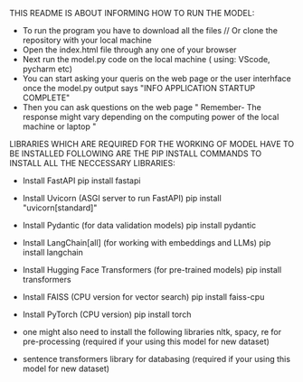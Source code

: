 THIS README IS ABOUT INFORMING HOW TO RUN THE MODEL:
* To run the program you have to download all the files // Or clone the repository with your local machine
* Open the index.html file through any one of your browser
* Next run the model.py code on the local machine ( using: VScode, pycharm etc)
* You can start asking your queris on the web page or the user interhface once the model.py output says "INFO APPLICATION STARTUP COMPLETE"
* Then you can ask questions on the web page " Remember- The response might vary depending on the computing power of the local machine or laptop "

LIBRARIES WHICH ARE REQUIRED FOR THE WORKING OF MODEL HAVE TO BE INSTALLED FOLLOWING ARE THE PIP INSTALL COMMANDS TO INSTALL ALL THE NECCESSARY LIBRARIES:
* Install FastAPI
pip install fastapi

* Install Uvicorn (ASGI server to run FastAPI)
pip install "uvicorn[standard]"

* Install Pydantic (for data validation models)
pip install pydantic

* Install LangChain[all] (for working with embeddings and LLMs)
pip install langchain

* Install Hugging Face Transformers (for pre-trained models)
pip install transformers

* Install FAISS (CPU version for vector search)
pip install faiss-cpu

* Install PyTorch (CPU version)
pip install torch

* one might also need to install the following libraries  nltk, spacy, re for pre-processing (required if your using this model for new dataset)
* sentence transformers library for databasing (required if your using this model for new dataset)
